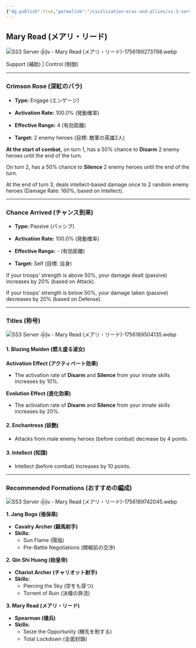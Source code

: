 ```yaml
---
{"dg-publish":true,"permalink":"/civilization-eras-and-allies/ss-3-server-mary-read/","tags":["#fleetingnote"]}
---
```


## Mary Read (メアリ・リード)

![SS3 Server ญี่ปุ่น - Mary Read (メアリ・リード)-1756189273798.webp](/img/user/_attachments/SS3%20Server%20%E0%B8%8D%E0%B8%B5%E0%B9%88%E0%B8%9B%E0%B8%B8%E0%B9%88%E0%B8%99%20-%20Mary%20Read%20(%E3%83%A1%E3%82%A2%E3%83%AA%E3%83%BB%E3%83%AA%E3%83%BC%E3%83%89)-1756189273798.webp)

Support (補助) | Control (制御)

---
### Crimson Rose (深紅のバラ)

- **Type:** Engage (エンゲージ)
    
- **Activation Rate:** 100.0% (発動確率)

- **Effective Range:** 4 (有効距離)

- **Target:** 2 enemy heroes (目標: 敵軍の英雄2人)

**At the start of combat,** on turn 1, has a 50% chance to **Disarm** 2 enemy heroes until the end of the turn.

On turn 2, has a 50% chance to **Silence** 2 enemy heroes until the end of the turn.

At the end of turn 3, deals intellect-based damage once to 2 random enemy heroes (Damage Rate: 160%, based on Intellect).

---
### Chance Arrived (チャンス到来)

- **Type:** Passive (パッシブ)

- **Activation Rate:** 100.0% (発動確率)

- **Effective Range:** - (有効距離)

- **Target:** Self (目標: 自身)

If your troops' strength is above 50%, your damage dealt (passive) increases by 20% (based on Attack).

If your troops' strength is below 50%, your damage taken (passive) decreases by 20% (based on Defense).

---
### Titles (称号)

![SS3 Server ญี่ปุ่น - Mary Read (メアリ・リード)-1756189504135.webp](/img/user/_attachments/SS3%20Server%20%E0%B8%8D%E0%B8%B5%E0%B9%88%E0%B8%9B%E0%B8%B8%E0%B9%88%E0%B8%99%20-%20Mary%20Read%20(%E3%83%A1%E3%82%A2%E3%83%AA%E3%83%BB%E3%83%AA%E3%83%BC%E3%83%89)-1756189504135.webp)

#### **1. Blazing Maiden (燃え盛る淑女)**

**Activation Effect (アクティベート効果)**

- The activation rate of **Disarm** and **Silence** from your innate skills increases by 10%.

**Evolution Effect (進化効果)**

- The activation rate of **Disarm** and **Silence** from your innate skills increases by 20%.

#### **2. Enchantress (妖艶)**

- Attacks from male enemy heroes (before combat) decrease by 4 points.

#### **3. Intellect (知謀)**

- Intellect (before combat) increases by 10 points.

---
### Recommended Formations (おすすめの編成)

![SS3 Server ญี่ปุ่น - Mary Read (メアリ・リード)-1756189742045.webp](/img/user/_attachments/SS3%20Server%20%E0%B8%8D%E0%B8%B5%E0%B9%88%E0%B8%9B%E0%B8%B8%E0%B9%88%E0%B8%99%20-%20Mary%20Read%20(%E3%83%A1%E3%82%A2%E3%83%AA%E3%83%BB%E3%83%AA%E3%83%BC%E3%83%89)-1756189742045.webp)

**1. Jang Bogo (張保皐)**

- **Cavalry Archer (騎馬射手)**
- **Skills:**
    - Sun Flame (陽焔)
    - Pre-Battle Negotiations (開戦前の交渉)

**2. Qin Shi Huang (始皇帝)**

- **Chariot Archer (チャリオット射手)**
- **Skills:**
    - Piercing the Sky (空をも穿つ)
    - Torrent of Ruin (決壊の奔流)

**3. Mary Read (メアリ・リード)**

- **Spearman (槍兵)**
- **Skills:**
    - Seize the Opportunity (機先を制する)
    - Total Lockdown (全面封鎖)